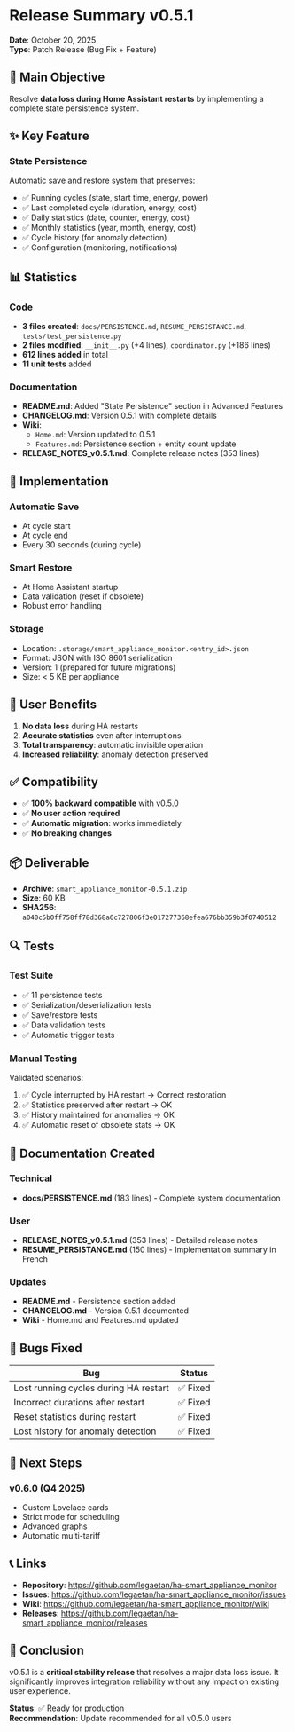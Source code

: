 # Release Summary v0.5.1

**Date**: October 20, 2025  
**Type**: Patch Release (Bug Fix + Feature)

## 🎯 Main Objective

Resolve **data loss during Home Assistant restarts** by implementing a complete state persistence system.

## ✨ Key Feature

### State Persistence

Automatic save and restore system that preserves:
- ✅ Running cycles (state, start time, energy, power)
- ✅ Last completed cycle (duration, energy, cost)
- ✅ Daily statistics (date, counter, energy, cost)
- ✅ Monthly statistics (year, month, energy, cost)
- ✅ Cycle history (for anomaly detection)
- ✅ Configuration (monitoring, notifications)

## 📊 Statistics

### Code
- **3 files created**: `docs/PERSISTENCE.md`, `RESUME_PERSISTANCE.md`, `tests/test_persistence.py`
- **2 files modified**: `__init__.py` (+4 lines), `coordinator.py` (+186 lines)
- **612 lines added** in total
- **11 unit tests** added

### Documentation
- **README.md**: Added "State Persistence" section in Advanced Features
- **CHANGELOG.md**: Version 0.5.1 with complete details
- **Wiki**: 
  - `Home.md`: Version updated to 0.5.1
  - `Features.md`: Persistence section + entity count update
- **RELEASE_NOTES_v0.5.1.md**: Complete release notes (353 lines)

## 🔧 Implementation

### Automatic Save
- At cycle start
- At cycle end
- Every 30 seconds (during cycle)

### Smart Restore
- At Home Assistant startup
- Data validation (reset if obsolete)
- Robust error handling

### Storage
- Location: `.storage/smart_appliance_monitor.<entry_id>.json`
- Format: JSON with ISO 8601 serialization
- Version: 1 (prepared for future migrations)
- Size: < 5 KB per appliance

## 🎯 User Benefits

1. **No data loss** during HA restarts
2. **Accurate statistics** even after interruptions
3. **Total transparency**: automatic invisible operation
4. **Increased reliability**: anomaly detection preserved

## ✅ Compatibility

- ✅ **100% backward compatible** with v0.5.0
- ✅ **No user action required**
- ✅ **Automatic migration**: works immediately
- ✅ **No breaking changes**

## 📦 Deliverable

- **Archive**: `smart_appliance_monitor-0.5.1.zip`
- **Size**: 60 KB
- **SHA256**: `a040c5b0ff758ff78d368a6c727806f3e017277368efea676bb359b3f0740512`

## 🔍 Tests

### Test Suite
- ✅ 11 persistence tests
- ✅ Serialization/deserialization tests
- ✅ Save/restore tests
- ✅ Data validation tests
- ✅ Automatic trigger tests

### Manual Testing
Validated scenarios:
1. ✅ Cycle interrupted by HA restart → Correct restoration
2. ✅ Statistics preserved after restart → OK
3. ✅ History maintained for anomalies → OK
4. ✅ Automatic reset of obsolete stats → OK

## 📝 Documentation Created

### Technical
- **docs/PERSISTENCE.md** (183 lines) - Complete system documentation

### User
- **RELEASE_NOTES_v0.5.1.md** (353 lines) - Detailed release notes
- **RESUME_PERSISTANCE.md** (150 lines) - Implementation summary in French

### Updates
- **README.md** - Persistence section added
- **CHANGELOG.md** - Version 0.5.1 documented
- **Wiki** - Home.md and Features.md updated

## 🐛 Bugs Fixed

| Bug | Status |
|-----|--------|
| Lost running cycles during HA restart | ✅ Fixed |
| Incorrect durations after restart | ✅ Fixed |
| Reset statistics during restart | ✅ Fixed |
| Lost history for anomaly detection | ✅ Fixed |

## 🚀 Next Steps

### v0.6.0 (Q4 2025)
- Custom Lovelace cards
- Strict mode for scheduling
- Advanced graphs
- Automatic multi-tariff

## 📞 Links

- **Repository**: https://github.com/legaetan/ha-smart_appliance_monitor
- **Issues**: https://github.com/legaetan/ha-smart_appliance_monitor/issues
- **Wiki**: https://github.com/legaetan/ha-smart_appliance_monitor/wiki
- **Releases**: https://github.com/legaetan/ha-smart_appliance_monitor/releases

## 🎉 Conclusion

v0.5.1 is a **critical stability release** that resolves a major data loss issue. It significantly improves integration reliability without any impact on existing user experience.

**Status**: ✅ Ready for production  
**Recommendation**: Update recommended for all v0.5.0 users
